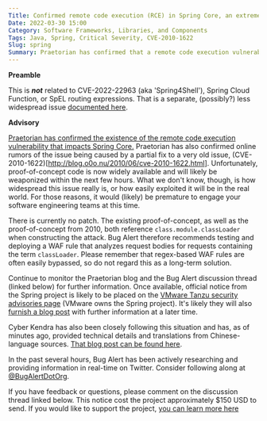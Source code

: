 ```yaml
---
Title: Confirmed remote code execution (RCE) in Spring Core, an extremely popular Java framework
Date: 2022-03-30 15:00
Category: Software Frameworks, Libraries, and Components
Tags: Java, Spring, Critical Severity, CVE-2010-1622
Slug: spring
Summary: Praetorian has confirmed that a remote code execution vulnerability exists in Spring, an extremely popular Java framework. The flaw has been assigned a bug alert severity of 'critical'.
---
```


**Preamble**

This is ***not*** related to CVE-2022-22963 (aka 'Spring4Shell'), Spring Cloud Function, or SpEL routing expressions. That is a separate, (possibly?) less widespread issue [documented here](https://tanzu.vmware.com/security/cve-2022-22963).

**Advisory**

[Praetorian has confirmed the existence of the remote code execution vulnerability that impacts Spring Core.](https://www.praetorian.com/blog/spring-core-jdk9-rce/) Praetorian has also confirmed online rumors of the issue being caused by a partial fix to a very old issue, (CVE-2010-1622)[http://blog.o0o.nu/2010/06/cve-2010-1622.html]. Unfortunately, proof-of-concept code is now widely available and will likely be weaponized within the next few hours. What we don't know, though, is how widespread this issue really is, or how easily exploited it will be in the real world. For those reasons, it would (likely) be premature to engage your software engineering teams at this time.

There is currently no patch. The existing proof-of-concept, as well as the proof-of-concept from 2010, both reference `class.module.classLoader` when constructing the attack. Bug Alert therefore recommends testing and deploying a WAF rule that analyzes request bodies for requests containing the term `classLoader`. Please remember that regex-based WAF rules are often easily bypassed, so do not regard this as a long-term solution.

Continue to monitor the Praetorian blog and the Bug Alert discussion thread (linked below) for further information. Once available, official notice from the Spring project is likely to be placed on the [VMware Tanzu security advisories page](https://tanzu.vmware.com/security/) (VMware owns the Spring project). It's likely they will also [furnish a blog post](https://spring.io/blog) with further information at a later time.

Cyber Kendra has also been closely following this situation and has, as of minutes ago, provided technical details and translations from Chinese-language sources. [That blog post can be found here](https://www.cyberkendra.com/2022/03/spring4shell-details-and-exploit-code.html).

In the past several hours, Bug Alert has been actively researching and providing information in real-time on Twitter. Consider following along at [@BugAlertDotOrg](https://twitter.com/BugAlertDotOrg).

If you have feedback or questions, please comment on the discussion thread linked below. This notice cost the project approximately $150 USD to send. If you would like to support the project, [you can learn more here](https://bugalert.org/content/pages/financial-support.html)
